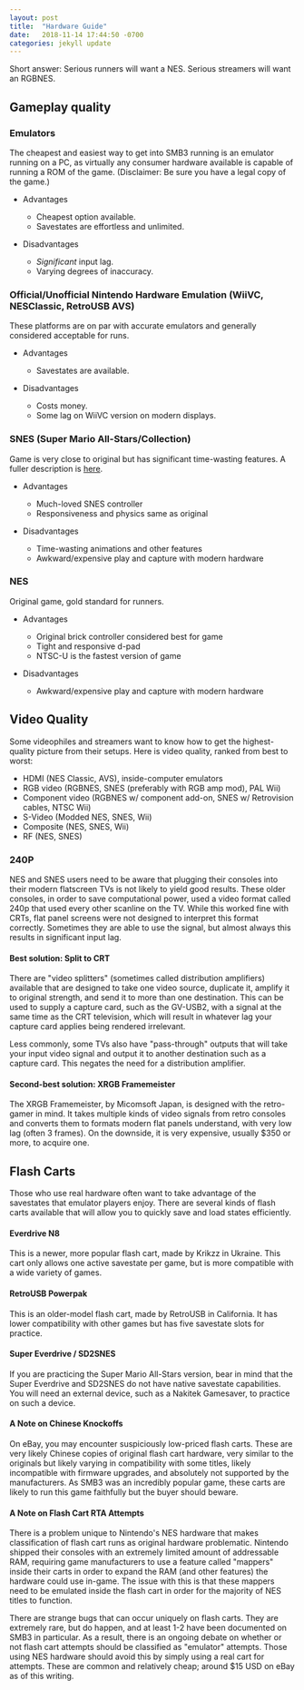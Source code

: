 ```yaml
---
layout: post
title:  "Hardware Guide"
date:   2018-11-14 17:44:50 -0700
categories: jekyll update
---
```


Short answer: Serious runners will want a NES. Serious streamers will want an RGBNES.

Gameplay quality
----------------

### Emulators

The cheapest and easiest way to get into SMB3 running is an emulator running on a PC, as virtually any consumer hardware available is capable of running a ROM of the game. (Disclaimer: Be sure you have a legal copy of the game.)

-   Advantages
    -   Cheapest option available.
    -   Savestates are effortless and unlimited.

-   Disadvantages
    -   *Significant* input lag.
    -   Varying degrees of inaccuracy.

### Official/Unofficial Nintendo Hardware Emulation (WiiVC, NESClassic, RetroUSB AVS)

These platforms are on par with accurate emulators and generally considered acceptable for runs.

-   Advantages
    -   Savestates are available.

-   Disadvantages
    -   Costs money.
    -   Some lag on WiiVC version on modern displays.

### SNES (Super Mario All-Stars/Collection)

Game is very close to original but has significant time-wasting features. A fuller description is [here](http://earlyhammer.net/index.php/Version_Differences#NES_vs._All-Stars "Version Differences").

-   Advantages
    -   Much-loved SNES controller
    -   Responsiveness and physics same as original

-   Disadvantages
    -   Time-wasting animations and other features
    -   Awkward/expensive play and capture with modern hardware

### NES

Original game, gold standard for runners.

-   Advantages
    -   Original brick controller considered best for game
    -   Tight and responsive d-pad
    -   NTSC-U is the fastest version of game

-   Disadvantages
    -   Awkward/expensive play and capture with modern hardware

Video Quality
-------------

Some videophiles and streamers want to know how to get the highest-quality picture from their setups. Here is video quality, ranked from best to worst:

-   HDMI (NES Classic, AVS), inside-computer emulators
-   RGB video (RGBNES, SNES (preferably with RGB amp mod), PAL Wii)
-   Component video (RGBNES w/ component add-on, SNES w/ Retrovision cables, NTSC Wii)
-   S-Video (Modded NES, SNES, Wii)
-   Composite (NES, SNES, Wii)
-   RF (NES, SNES)

### 240P

NES and SNES users need to be aware that plugging their consoles into their modern flatscreen TVs is not likely to yield good results. These older consoles, in order to save computational power, used a video format called 240p that used every other scanline on the TV. While this worked fine with CRTs, flat panel screens were not designed to interpret this format correctly. Sometimes they are able to use the signal, but almost always this results in significant input lag.

#### Best solution: Split to CRT

There are "video splitters" (sometimes called distribution amplifiers) available that are designed to take one video source, duplicate it, amplify it to original strength, and send it to more than one destination. This can be used to supply a capture card, such as the GV-USB2, with a signal at the same time as the CRT television, which will result in whatever lag your capture card applies being rendered irrelevant.

Less commonly, some TVs also have "pass-through" outputs that will take your input video signal and output it to another destination such as a capture card. This negates the need for a distribution amplifier.

#### Second-best solution: XRGB Framemeister

The XRGB Framemeister, by Micomsoft Japan, is designed with the retro-gamer in mind. It takes multiple kinds of video signals from retro consoles and converts them to formats modern flat panels understand, with very low lag (often 3 frames). On the downside, it is very expensive, usually $350 or more, to acquire one.

Flash Carts
-----------

Those who use real hardware often want to take advantage of the savestates that emulator players enjoy. There are several kinds of flash carts available that will allow you to quickly save and load states efficiently.

#### Everdrive N8

This is a newer, more popular flash cart, made by Krikzz in Ukraine. This cart only allows one active savestate per game, but is more compatible with a wide variety of games.

#### RetroUSB Powerpak

This is an older-model flash cart, made by RetroUSB in California. It has lower compatibility with other games but has five savestate slots for practice.

#### Super Everdrive / SD2SNES

If you are practicing the Super Mario All-Stars version, bear in mind that the Super Everdrive and SD2SNES do not have native savestate capabilities. You will need an external device, such as a Nakitek Gamesaver, to practice on such a device.

#### A Note on Chinese Knockoffs

On eBay, you may encounter suspiciously low-priced flash carts. These are very likely Chinese copies of original flash cart hardware, very similar to the originals but likely varying in compatibility with some titles, likely incompatible with firmware upgrades, and absolutely not supported by the manufacturers. As SMB3 was an incredibly popular game, these carts are likely to run this game faithfully but the buyer should beware.

#### A Note on Flash Cart RTA Attempts

There is a problem unique to Nintendo's NES hardware that makes classification of flash cart runs as original hardware problematic. Nintendo shipped their consoles with an extremely limited amount of addressable RAM, requiring game manufacturers to use a feature called "mappers" inside their carts in order to expand the RAM (and other features) the hardware could use in-game. The issue with this is that these mappers need to be emulated inside the flash cart in order for the majority of NES titles to function.

There are strange bugs that can occur uniquely on flash carts. They are extremely rare, but do happen, and at least 1-2 have been documented on SMB3 in particular. As a result, there is an ongoing debate on whether or not flash cart attempts should be classified as "emulator" attempts. Those using NES hardware should avoid this by simply using a real cart for attempts. These are common and relatively cheap; around $15 USD on eBay as of this writing.
